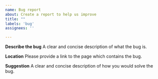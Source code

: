 ```yaml
---
name: Bug report
about: Create a report to help us improve
title: ""
labels: 'bug'
assignees: ''

---
```


**Describe the bug**
A clear and concise description of what the bug is.

**Location**
Please provide a link to the page which contains the bug.

**Suggestion**
A clear and concise description of how you would solve the bug.
